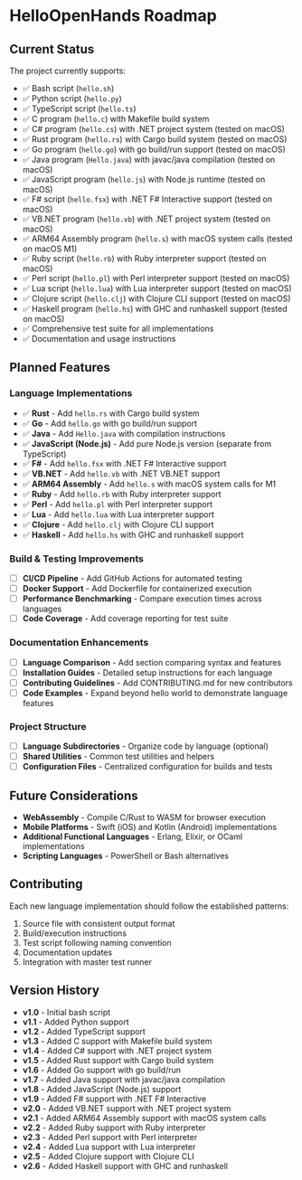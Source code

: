# HelloOpenHands Roadmap

## Current Status

The project currently supports:
- ✅ Bash script (`hello.sh`)
- ✅ Python script (`hello.py`) 
- ✅ TypeScript script (`hello.ts`)
- ✅ C program (`hello.c`) with Makefile build system
- ✅ C# program (`hello.cs`) with .NET project system (tested on macOS)
- ✅ Rust program (`hello.rs`) with Cargo build system (tested on macOS)
- ✅ Go program (`hello.go`) with go build/run support (tested on macOS)
- ✅ Java program (`Hello.java`) with javac/java compilation (tested on macOS)
- ✅ JavaScript program (`hello.js`) with Node.js runtime (tested on macOS)
- ✅ F# script (`hello.fsx`) with .NET F# Interactive support (tested on macOS)
- ✅ VB.NET program (`hello.vb`) with .NET project system (tested on macOS)
- ✅ ARM64 Assembly program (`hello.s`) with macOS system calls (tested on macOS M1)
- ✅ Ruby script (`hello.rb`) with Ruby interpreter support (tested on macOS)
- ✅ Perl script (`hello.pl`) with Perl interpreter support (tested on macOS)
- ✅ Lua script (`hello.lua`) with Lua interpreter support (tested on macOS)
- ✅ Clojure script (`hello.clj`) with Clojure CLI support (tested on macOS)
- ✅ Haskell program (`hello.hs`) with GHC and runhaskell support (tested on macOS)
- ✅ Comprehensive test suite for all implementations
- ✅ Documentation and usage instructions

## Planned Features

### Language Implementations

- ✅ **Rust** - Add `hello.rs` with Cargo build system
- ✅ **Go** - Add `hello.go` with go build/run support
- ✅ **Java** - Add `Hello.java` with compilation instructions
- ✅ **JavaScript (Node.js)** - Add pure Node.js version (separate from TypeScript)
- ✅ **F#** - Add `hello.fsx` with .NET F# Interactive support
- ✅ **VB.NET** - Add `hello.vb` with .NET VB.NET support
- ✅ **ARM64 Assembly** - Add `hello.s` with macOS system calls for M1
- ✅ **Ruby** - Add `hello.rb` with Ruby interpreter support
- ✅ **Perl** - Add `hello.pl` with Perl interpreter support
- ✅ **Lua** - Add `hello.lua` with Lua interpreter support
- ✅ **Clojure** - Add `hello.clj` with Clojure CLI support
- ✅ **Haskell** - Add `hello.hs` with GHC and runhaskell support

### Build & Testing Improvements

- [ ] **CI/CD Pipeline** - Add GitHub Actions for automated testing
- [ ] **Docker Support** - Add Dockerfile for containerized execution
- [ ] **Performance Benchmarking** - Compare execution times across languages
- [ ] **Code Coverage** - Add coverage reporting for test suite

### Documentation Enhancements

- [ ] **Language Comparison** - Add section comparing syntax and features
- [ ] **Installation Guides** - Detailed setup instructions for each language
- [ ] **Contributing Guidelines** - Add CONTRIBUTING.md for new contributors
- [ ] **Code Examples** - Expand beyond hello world to demonstrate language features

### Project Structure

- [ ] **Language Subdirectories** - Organize code by language (optional)
- [ ] **Shared Utilities** - Common test utilities and helpers
- [ ] **Configuration Files** - Centralized configuration for builds and tests

## Future Considerations

- **WebAssembly** - Compile C/Rust to WASM for browser execution
- **Mobile Platforms** - Swift (iOS) and Kotlin (Android) implementations
- **Additional Functional Languages** - Erlang, Elixir, or OCaml implementations
- **Scripting Languages** - PowerShell or Bash alternatives

## Contributing

Each new language implementation should follow the established patterns:

1. Source file with consistent output format
2. Build/execution instructions
3. Test script following naming convention
4. Documentation updates
5. Integration with master test runner

## Version History

- **v1.0** - Initial bash script
- **v1.1** - Added Python support
- **v1.2** - Added TypeScript support  
- **v1.3** - Added C support with Makefile build system
- **v1.4** - Added C# support with .NET project system
- **v1.5** - Added Rust support with Cargo build system
- **v1.6** - Added Go support with go build/run
- **v1.7** - Added Java support with javac/java compilation
- **v1.8** - Added JavaScript (Node.js) support
- **v1.9** - Added F# support with .NET F# Interactive
- **v2.0** - Added VB.NET support with .NET project system
- **v2.1** - Added ARM64 Assembly support with macOS system calls
- **v2.2** - Added Ruby support with Ruby interpreter
- **v2.3** - Added Perl support with Perl interpreter
- **v2.4** - Added Lua support with Lua interpreter
- **v2.5** - Added Clojure support with Clojure CLI
- **v2.6** - Added Haskell support with GHC and runhaskell